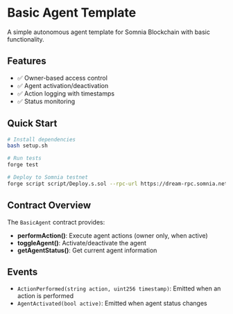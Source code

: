 # Basic Agent Template

A simple autonomous agent template for Somnia Blockchain with basic functionality.

## Features

- ✅ Owner-based access control
- ✅ Agent activation/deactivation
- ✅ Action logging with timestamps
- ✅ Status monitoring

## Quick Start

```bash
# Install dependencies
bash setup.sh

# Run tests
forge test

# Deploy to Somnia testnet
forge script script/Deploy.s.sol --rpc-url https://dream-rpc.somnia.network --broadcast
```

## Contract Overview

The `BasicAgent` contract provides:

- **performAction()**: Execute agent actions (owner only, when active)
- **toggleAgent()**: Activate/deactivate the agent
- **getAgentStatus()**: Get current agent information

## Events

- `ActionPerformed(string action, uint256 timestamp)`: Emitted when an action is performed
- `AgentActivated(bool active)`: Emitted when agent status changes